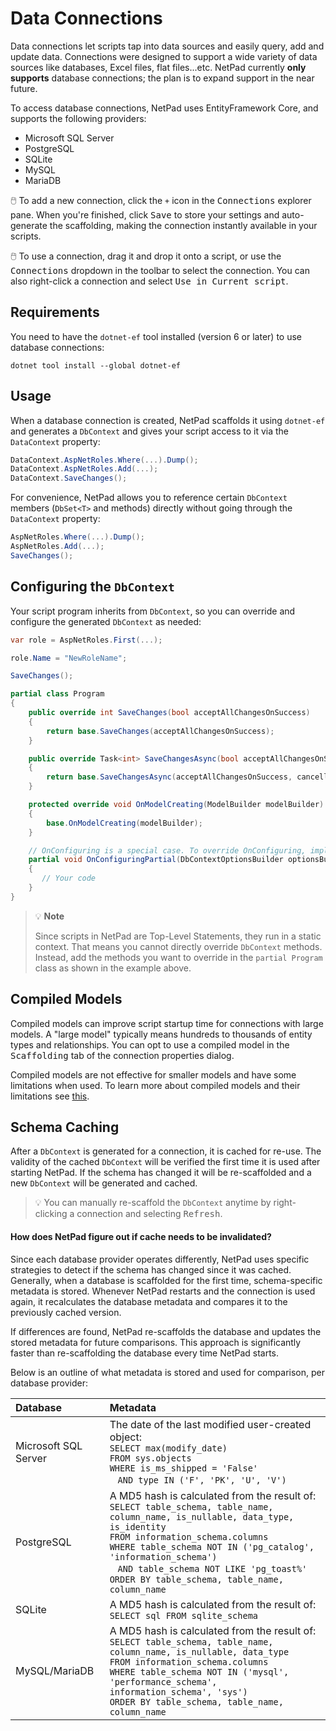 # Data Connections

Data connections let scripts tap into data sources and easily query, add and update data. Connections were designed to
support a wide variety of data sources like databases, Excel files, flat files...etc. NetPad currently **only supports**
database connections; the plan is to expand support in the near future.

To access database connections, NetPad uses EntityFramework Core, and supports the following providers:

* Microsoft SQL Server
* PostgreSQL
* SQLite
* MySQL
* MariaDB

:computer_mouse: To add a new connection, click the `+` icon in the <kbd>Connections</kbd> explorer pane. When you're
finished, click <kbd>Save</kbd> to store your settings and auto-generate the scaffolding, making the connection
instantly available in your scripts.

:computer_mouse: To use a connection, drag it and drop it onto a script, or use the <kbd>Connections</kbd> dropdown in
the toolbar to select the connection. You can also right-click a connection and select <kbd>Use in Current script</kbd>.

## Requirements

You need to have the `dotnet-ef` tool installed (version 6 or later) to use database connections:

```shell
dotnet tool install --global dotnet-ef
```

## Usage

When a database connection is created, NetPad scaffolds it using `dotnet-ef` and generates a `DbContext` and gives your
script access to it via the `DataContext` property:

```csharp
DataContext.AspNetRoles.Where(...).Dump();
DataContext.AspNetRoles.Add(...);
DataContext.SaveChanges();
```

For convenience, NetPad allows you to reference certain `DbContext` members (`DbSet<T>` and methods) directly
without going through the `DataContext` property:

```csharp
AspNetRoles.Where(...).Dump();
AspNetRoles.Add(...);
SaveChanges();
```

## Configuring the `DbContext`

Your script program inherits from `DbContext`, so you can override and configure the generated `DbContext` as needed:

```csharp
var role = AspNetRoles.First(...);

role.Name = "NewRoleName";

SaveChanges();

partial class Program
{
    public override int SaveChanges(bool acceptAllChangesOnSuccess)
    {
        return base.SaveChanges(acceptAllChangesOnSuccess);
    }

    public override Task<int> SaveChangesAsync(bool acceptAllChangesOnSuccess, CancellationToken cancellationToken = default)
    {
        return base.SaveChangesAsync(acceptAllChangesOnSuccess, cancellationToken);
    }

    protected override void OnModelCreating(ModelBuilder modelBuilder)
    {
        base.OnModelCreating(modelBuilder);
    }

    // OnConfiguring is a special case. To override OnConfiguring, implement this partial method.
    partial void OnConfiguringPartial(DbContextOptionsBuilder optionsBuilder)
    {
       // Your code
    }
}
```

> :bulb: **Note**
>
> Since scripts in NetPad are Top-Level Statements, they run in a static context. That means you cannot directly
> override `DbContext` methods. Instead, add the methods you want to override in the `partial Program` class as shown in
> the example above.

## Compiled Models

Compiled models can improve script startup time for connections with large models. A "large model" typically means
hundreds to thousands of entity types and relationships. You can opt to use a compiled model in the <kbd>
Scaffolding</kbd> tab of the connection properties dialog.

Compiled models are not effective for smaller models and have some limitations when used. To learn more about compiled
models and their limitations
see [this](https://learn.microsoft.com/en-us/ef/core/performance/advanced-performance-topics?tabs=with-di%2Cexpression-api-with-constant#compiled-models).

## Schema Caching

After a `DbContext` is generated for a connection, it is cached for re-use. The validity of the cached `DbContext`
will be verified the first time it is used after starting NetPad. If the schema has changed it will be re-scaffolded and
a new `DbContext` will be generated and cached.

> :bulb: You can manually re-scaffold the `DbContext` anytime by right-clicking a connection and selecting <kbd>
> Refresh</kbd>.

#### How does NetPad figure out if cache needs to be invalidated?

Since each database provider operates differently, NetPad uses specific strategies to detect if the schema has changed
since it was cached. Generally, when a database is scaffolded for the first time, schema-specific metadata is
stored. Whenever NetPad restarts and the connection is used again, it recalculates the database metadata and compares it
to the previously cached version.

If differences are found, NetPad re-scaffolds the database and updates the stored metadata for future comparisons. This
approach is significantly faster than re-scaffolding the database every time NetPad starts.

Below is an outline of what metadata is stored and used for comparison, per database provider:

| Database             | Metadata                                                                                                                                                                                                                                                                                                                                                                |
|:---------------------|:------------------------------------------------------------------------------------------------------------------------------------------------------------------------------------------------------------------------------------------------------------------------------------------------------------------------------------------------------------------------|
| Microsoft SQL Server | The date of the last modified user-created object:<br />`SELECT max(modify_date)`<br />`FROM sys.objects`<br />`WHERE is_ms_shipped = 'False'`<br />&nbsp;&nbsp;&nbsp;`AND type IN ('F', 'PK', 'U', 'V')`                                                                                                                                                               |
| PostgreSQL           | A MD5 hash is calculated from the result of:<br />`SELECT table_schema, table_name, column_name, is_nullable, data_type, is_identity`<br />`FROM information_schema.columns`<br />`WHERE table_schema NOT IN ('pg_catalog', 'information_schema')`<br />&nbsp;&nbsp;&nbsp;`AND table_schema NOT LIKE 'pg_toast%'`<br />`ORDER BY table_schema, table_name, column_name` |
| SQLite               | A MD5 hash is calculated from the result of:<br />`SELECT sql FROM sqlite_schema`                                                                                                                                                                                                                                                                                       |
| MySQL/MariaDB        | A MD5 hash is calculated from the result of:<br />`SELECT table_schema, table_name, column_name, is_nullable, data_type`<br />`FROM information_schema.columns`<br />`WHERE table_schema NOT IN ('mysql', 'performance_schema', information_schema', 'sys')`<br />`ORDER BY table_schema, table_name, column_name`                                                      |
